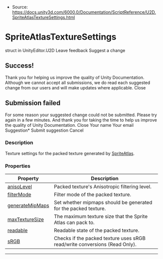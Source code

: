 * Source: https://docs.unity3d.com/6000.0/Documentation/ScriptReference/U2D.SpriteAtlasTextureSettings.html

# SpriteAtlasTextureSettings
struct in UnityEditor.U2D
Leave feedback
Suggest a change
## Success!
Thank you for helping us improve the quality of Unity Documentation. Although we cannot accept all submissions, we do read each suggested change from our users and will make updates where applicable.
Close
## Submission failed
For some reason your suggested change could not be submitted. Please <a>try again</a> in a few minutes. And thank you for taking the time to help us improve the quality of Unity Documentation.
Close
Your name Your email Suggestion* Submit suggestion
Cancel
### Description
Texture settings for the packed texture generated by [SpriteAtlas](https://docs.unity3d.com/6000.0/Documentation/ScriptReference/U2D.SpriteAtlas.html).
### Properties
Property | Description  
---|---  
[anisoLevel](https://docs.unity3d.com/6000.0/Documentation/ScriptReference/U2D.SpriteAtlasTextureSettings-anisoLevel.html) | Packed texture's Anisotropic filtering level.  
[filterMode](https://docs.unity3d.com/6000.0/Documentation/ScriptReference/U2D.SpriteAtlasTextureSettings-filterMode.html) | Filter mode of the packed texture.  
[generateMipMaps](https://docs.unity3d.com/6000.0/Documentation/ScriptReference/U2D.SpriteAtlasTextureSettings-generateMipMaps.html) | Set whether mipmaps should be generated for the packed texture.  
[maxTextureSize](https://docs.unity3d.com/6000.0/Documentation/ScriptReference/U2D.SpriteAtlasTextureSettings-maxTextureSize.html) | The maximum texture size that the Sprite Atlas can pack to.  
[readable](https://docs.unity3d.com/6000.0/Documentation/ScriptReference/U2D.SpriteAtlasTextureSettings-readable.html) | Readable state of the packed texture.  
[sRGB](https://docs.unity3d.com/6000.0/Documentation/ScriptReference/U2D.SpriteAtlasTextureSettings-sRGB.html) | Checks if the packed texture uses sRGB read/write conversions (Read Only).  
* * *

